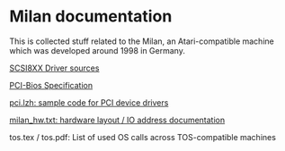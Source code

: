 # Milan documentation

This is collected stuff related to the Milan, an Atari-compatible machine
which was developed around 1998 in Germany.

[SCSI8XX Driver sources](SCSI8xx/)

[PCI-Bios Specification](PCI-Bios/)

[pci.lzh: sample code for PCI device drivers](pci.lzh)

[milan_hw.txt: hardware layout / IO address documentation](milan_hw.txt)

tos.tex / tos.pdf: List of used OS calls across TOS-compatible machines
